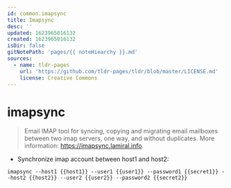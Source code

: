 ```yaml
---
id: common.imapsync
title: Imapsync
desc: ''
updated: 1623965016132
created: 1623965016132
isDir: false
gitNotePath: 'pages/{{ noteHiearchy }}.md'
sources:
  - name: tldr-pages
    url: 'https://github.com/tldr-pages/tldr/blob/master/LICENSE.md'
    license: Creative Commons
---
```

# imapsync

> Email IMAP tool for syncing, copying and migrating email mailboxes between two imap servers, one way, and without duplicates.
> More information: <https://imapsync.lamiral.info>.

- Synchronize imap account between host1 and host2:

`imapsync --host1 {{host1}} --user1 {{user1}} --password1 {{secret1}} --host2 {{host2}} --user2 {{user2}} --password2 {{secret2}}`

